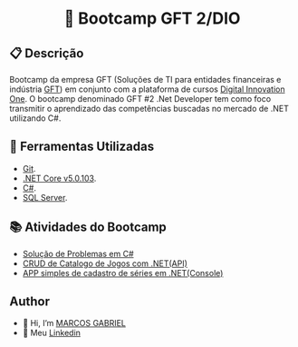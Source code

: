 
<h1 align="center">📗 Bootcamp GFT 2/DIO </h1>

## 📋 Descrição

Bootcamp da empresa GFT (Soluções de TI para entidades financeiras e indústria [GFT](https://www.gft.com/br/pt/index/)) em conjunto com a plataforma de cursos [Digital Innovation One](https://web.digitalinnovation.one/). O bootcamp denominado GFT #2 .Net Developer tem como foco transmitir o aprendizado das competências buscadas no mercado de .NET utilizando C#.

## 🔧 Ferramentas Utilizadas
- [Git](https://git-scm.com).
- [.NET Core v5.0.103](https://dotnet.microsoft.com/download/dotnet/5.0).
- [C#](https://docs.microsoft.com/pt-br/dotnet/csharp/).
- [SQL Server](https://www.microsoft.com/pt-br/sql-server/).

## 📚 Atividades do Bootcamp
- [Solução de Problemas em C#]()
- [CRUD de Catalogo de Jogos com .NET(API)]()
- [APP simples de cadastro de séries em .NET(Console)]()


## Author
- 👋 Hi, I’m [MARCOS GABRIEL](https://github.com/MarcGabr)
- 💼 Meu [Linkedin](https://br.linkedin.com/in/marcos-gabriel-pa13)
